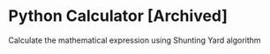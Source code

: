 # Python Calculator [Archived]
 Calculate the mathematical expression using Shunting Yard algorithm
